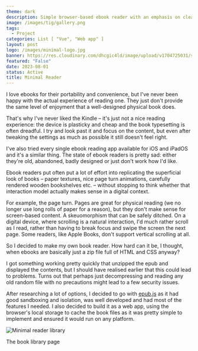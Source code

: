 ```yaml
---
theme: dark
description: Simple browser-based ebook reader with an emphasis on clean typography.
image: /images/tig/gallery.png
tags:
  - Project
categories: List [ "Vue", "Web app" ]
layout: post
logo: /images/minimal-logo.jpg
banner: https://res.cloudinary.com/dhcgic4ld/image/upload/v1704725031/slc/311_awdmwf.png
featured: "False"
date: 2023-08-01
status: Active
title: Minimal Reader
---
```

I love ebooks for their portability and convenience, but I've never been happy with the actual experience of reading one. They just don't provide the same level of enjoyment that a well-designed physical book does. 

That's why I've never liked the Kindle – it's just not a nice reading experience: the device is plasticky and cheap and the book typesetting is often dreadful. I try and look past it and focus on the content, but even after tweaking the settings as much as possible it still doesn't feel right.

I've also tried every single ebook reading app available for iOS and iPadOS and it's a similar thing. The state of ebook readers is pretty sad: either they're old, abandoned, badly designed or just don't work how I'd like. 

Ebook readers put often put a lot of effort into replicating the superficial look of books – paper textures, nice page turn animations, carefully rendered wooden bookshelves etc. – without stopping to think whether that interaction model actually makes sense in a digital context.

For example, the page turn. Pages are great for physical reading (we no longer use long rolls of paper for a reason), but they don't make sense for screen-based content. A skeuomorphism that can be safely ditched. On a digital device, where scrolling is a natural interaction, I'd much rather scroll as I read, rather than having to break focus and swipe the screen the next page. Some readers, like Apple Books, don't support vertical scrolling at all.

So I decided to make my own book reader. How hard can it be, I thought, when ebooks are basically just a zip file full of HTML and CSS anyway?

I got something working pretty quickly that unzipped the epub and displayed the contents, but I should have realised earlier that this could lead to problems. Turns out that perhaps just decompressing and reading any old random file with no precautions might lead to a few security issues.

After researching a lot of options, I decided to go with [epub.js](https://github.com/futurepress/epub.js) as it had good sandboxing and isolation, was well developed and had most of the features I needed. I also decided to build it as a web app, using the browser's local storage to cache the book files as it was pretty simple to implement and ensured it would run on any platform.

<img alt="Minimal reader library" src="https://res.cloudinary.com/dhcgic4ld/image/upload/v1704758874/Screenshot_2024-01-08_at_20.11.50_kbjvmi.jpg" class="full shadow-md">

<p class="caption">The book library page</p>